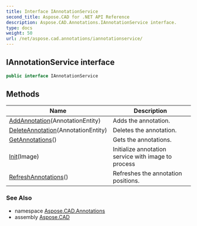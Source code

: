 ```yaml
---
title: Interface IAnnotationService
second_title: Aspose.CAD for .NET API Reference
description: Aspose.CAD.Annotations.IAnnotationService interface. 
type: docs
weight: 50
url: /net/aspose.cad.annotations/iannotationservice/
---
```

## IAnnotationService interface

```csharp
public interface IAnnotationService
```

## Methods

| Name | Description |
| --- | --- |
| [AddAnnotation](../../aspose.cad.annotations/iannotationservice/addannotation/)(AnnotationEntity) | Adds the annotation. |
| [DeleteAnnotation](../../aspose.cad.annotations/iannotationservice/deleteannotation/)(AnnotationEntity) | Deletes the annotation. |
| [GetAnnotations](../../aspose.cad.annotations/iannotationservice/getannotations/)() | Gets the annotations. |
| [Init](../../aspose.cad.annotations/iannotationservice/init/)(Image) | Initialize annotation service with image to process |
| [RefreshAnnotations](../../aspose.cad.annotations/iannotationservice/refreshannotations/)() | Refreshes the annotation positions. |

### See Also

* namespace [Aspose.CAD.Annotations](../../aspose.cad.annotations/)
* assembly [Aspose.CAD](../../)


